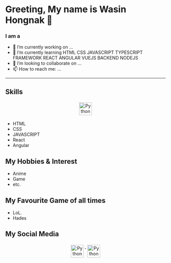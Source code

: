 # Greeting, My name is Wasin Hongnak 👋

### I am a 

- 🔭 I’m currently working on ...
- 🌱 I’m currently learning HTML CSS JAVASCRIPT TYPESCRIPT FRAMEWORK REACT ANGULAR VUEJS BACKEND NODEJS 
- 👯 I’m looking to collaborate on ...
- 📫 How to reach me: ...


___

## Skills
<!-- Find Using https://devicon.dev/ -->
<p align="center">
<img src="https://cdn.jsdelivr.net/gh/devicons/devicon/icons/python/python-original.svg" alt="Python" height="40" style="vertical-align:top; margin:4px">
</p>
<!-- or just use - to separate your sh-t -->

- HTML
- CSS
- JAVASCRIPT
- React
- Angular

## My Hobbies & Interest
- Anime
- Game
- etc.

## My Favourite Game of all times
- LoL.
- Hades


## My Social Media 

<p align="center">
 <a href="https://charalambosioannou.github.io/" target="_blank" rel="noopener noreferrer"> <img src="https://cdn.jsdelivr.net/gh/devicons/devicon/icons/google/google-original.svg" alt="Python" height="40" style="vertical-align:top; margin:4px"> </a>
 <a href="https://charalambosioannou.github.io/" target="_blank" rel="noopener noreferrer"> <img src="https://cdn.jsdelivr.net/gh/devicons/devicon/icons/google/google-original.svg" alt="Python" height="40" style="vertical-align:top; margin:4px"> </a>
</p>


<!-- If you want more emote, go to https://emojipedia.org/ for more emote -->
<!-- If you want badge style https://shields.io/ -->
<!-- If you want more idea https://github.com/abhisheknaiidu/awesome-github-profile-readme -->

<!-- For better  -->
<!-- #![Thanawit Gerdprasert's GitHub stats](https://github-readme-stats.vercel.app/api?username=mitukawa&show_icons=true&theme=merko&count_private=true) -->


<!-- Change username= to your username -->
<!-- [![Top Langs](https://github-readme-stats.vercel.app/api/top-langs/?username=mitukawa&layout=compact&theme=dark&count_private=true)](https://github.com/anuraghazra/github-readme-stats) -->

<!--
**azmadoppler/azmadoppler** is a ✨ _special_ ✨ repository because its `README.md` (this file) appears on your GitHub profile.

Here are some ideas to get you started:


-->
